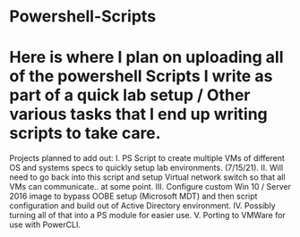 # Powershell-Scripts

# Here is where I plan on uploading all of the powershell Scripts I write as part of a quick lab setup / Other various tasks that I end up writing scripts to take care. 

Projects planned to add out: 
I. PS Script to create multiple VMs of different OS and systems specs to quickly setup lab environments. (7/15/21). 
II. Will need to go back into this script and setup Virtual network switch so that all VMs can communicate.. at some point. 
III. Configure custom Win 10 / Server 2016 image to bypass OOBE setup (Microsoft MDT) and then script configuration and build out of Active Directory environment. 
IV. Possibly turning all of that into a PS module for easier use. 
V. Porting to VMWare for use with PowerCLI. 

